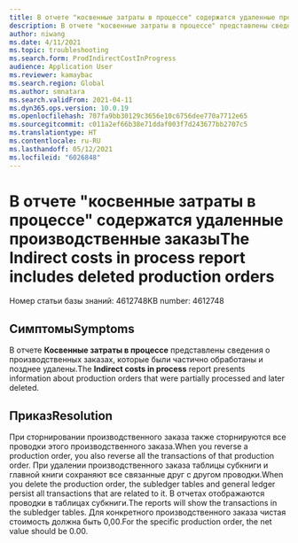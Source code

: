 ```yaml
---
title: В отчете "косвенные затраты в процессе" содержатся удаленные производственные заказы
description: В отчете "косвенные затраты в процессе" представлены сведения о производственных заказах, которые были частично обработаны и позднее удалены.
author: niwang
ms.date: 4/11/2021
ms.topic: troubleshooting
ms.search.form: ProdIndirectCostInProgress
audience: Application User
ms.reviewer: kamaybac
ms.search.region: Global
ms.author: smnatara
ms.search.validFrom: 2021-04-11
ms.dyn365.ops.version: 10.0.19
ms.openlocfilehash: 707fa9bb30129c3656e10c6756dee770a7712e65
ms.sourcegitcommit: c011a2ef66b38e71ddaf003f7d243677bb2707c5
ms.translationtype: HT
ms.contentlocale: ru-RU
ms.lasthandoff: 05/12/2021
ms.locfileid: "6026848"
---
```

# <a name="the-indirect-costs-in-process-report-includes-deleted-production-orders"></a><span data-ttu-id="ffe90-103">В отчете "косвенные затраты в процессе" содержатся удаленные производственные заказы</span><span class="sxs-lookup"><span data-stu-id="ffe90-103">The Indirect costs in process report includes deleted production orders</span></span>

<span data-ttu-id="ffe90-104">Номер статьи базы знаний: 4612748</span><span class="sxs-lookup"><span data-stu-id="ffe90-104">KB number: 4612748</span></span>

## <a name="symptoms"></a><span data-ttu-id="ffe90-105">Симптомы</span><span class="sxs-lookup"><span data-stu-id="ffe90-105">Symptoms</span></span>

<span data-ttu-id="ffe90-106">В отчете **Косвенные затраты в процессе** представлены сведения о производственных заказах, которые были частично обработаны и позднее удалены.</span><span class="sxs-lookup"><span data-stu-id="ffe90-106">The **Indirect costs in process** report presents information about production orders that were partially processed and later deleted.</span></span>

## <a name="resolution"></a><span data-ttu-id="ffe90-107">Приказ</span><span class="sxs-lookup"><span data-stu-id="ffe90-107">Resolution</span></span>

<span data-ttu-id="ffe90-108">При сторнировании производственного заказа также сторнируются все проводки этого производственного заказа.</span><span class="sxs-lookup"><span data-stu-id="ffe90-108">When you reverse a production order, you also reverse all the transactions of that production order.</span></span> <span data-ttu-id="ffe90-109">При удалении производственного заказа таблицы субкниги и главной книги сохраняют все связанные друг с другом проводки.</span><span class="sxs-lookup"><span data-stu-id="ffe90-109">When you delete the production order, the subledger tables and general ledger persist all transactions that are related to it.</span></span> <span data-ttu-id="ffe90-110">В отчетах отображаются проводки в таблицах субкниги.</span><span class="sxs-lookup"><span data-stu-id="ffe90-110">The reports will show the transactions in the subledger tables.</span></span> <span data-ttu-id="ffe90-111">Для конкретного производственного заказа чистая стоимость должна быть 0,00.</span><span class="sxs-lookup"><span data-stu-id="ffe90-111">For the specific production order, the net value should be 0.00.</span></span>
